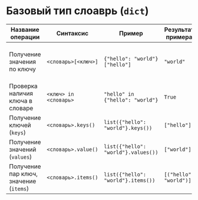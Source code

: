 # Базовый тип слоаврь (`dict`)

Название операции | Синтаксис | Пример | Результат примера | Описание
--- | --- | --- | --- | ---
Получение значения по ключу | `<словарь>[<ключ>]` | `{"hello": "world"}["hello"]` | `"world"` | Находит конкретное значение по его ключу
Проверка наличия ключа в словаре | `<ключ> in <словарь>` | `"hello" in {"hello": "world"}` | `True` | Проверяет наличие ключа в словаре
Получение ключей (`keys`) | `<словарь>.keys()` | `list({"hello": "world"}.keys())` | `["hello"]` | Возвращает ключи словаря
Получение значений (`values`) | `<словарь>.value()` | `list({"hello": "world"}.values())` | `["world"]` | Возвращает значения словаря
Получение пар ключ, значение (`items`) | `<словарь>.items()` | `list({"hello": "world"}.items())` | `[("hello", "world")]` | Возвращает пары ключ, значение